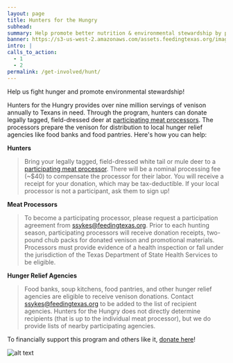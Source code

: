 ```yaml
---
layout: page
title: Hunters for the Hungry
subhead:
summary: Help promote better nutrition & environmental stewardship by providing healthy venison to hungry Texans.
banner: https://s3-us-west-2.amazonaws.com/assets.feedingtexas.org/images/banners/Hunters-For-the-Hungry.jpg
intro: |
calls_to_action:
  - 1
  - 2
permalink: /get-involved/hunt/
---
```

Help us fight hunger and promote environmental stewardship! 

Hunters for the Hungry provides over nine million servings of venison annually to Texans in need. Through the program, hunters can donate legally tagged, field-dressed deer at [participating meat processors](https://s3-us-west-2.amazonaws.com/assets.feedingtexas.org/pdf/Hunters-for-the-Hungry-Processors.pdf). The processors prepare the venison for distribution to local hunger relief agencies like food banks and food pantries. Here's how you can help:    

**Hunters**    
> Bring your legally tagged, field-dressed white tail or mule deer to a [participating meat processor](https://s3-us-west-2.amazonaws.com/assets.feedingtexas.org/pdf/Hunters-for-the-Hungry-Processors.pdf). There will be a nominal processing fee (~$40) to compensate the processor for their labor. You will receive a receipt for your donation, which may be tax-deductible. If your local processor is not a participant, ask them to sign up!

**Meat Processors**    
> To become a participating processor, please request a participation agreement from ssykes@feedingtexas.org. Prior to each hunting season, participating processors will receive donation receipts, two-pound chub packs for donated venison and promotional materials. Processors must provide evidence of a health inspection or fall under the jurisdiction of the Texas Department of State Health Services to be eligible.

**Hunger Relief Agencies**    
> Food banks, soup kitchens, food pantries, and other hunger relief agencies are eligible to receive venison donations. Contact ssykes@feedingtexas.org to be added to the list of recipient agencies. Hunters for the Hungry does not directly determine recipients (that is up to the individual meat processor), but we do provide lists of nearby participating agencies.

To financially support this program and others like it, [donate here](https://donatenow.networkforgood.org/feeding-texas)!

![alt text](https://s3-us-west-2.amazonaws.com/assets.feedingtexas.org/images/inline/Hunters-for-the-Hungry-Logo.png "Hunters for the Hungry Logo")
